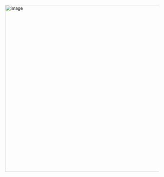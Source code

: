 <img width="546" alt="image" src="https://github.com/user-attachments/assets/e1a56fd6-42ac-49ee-b384-efc0f37234f6">
